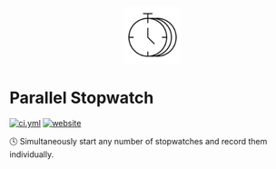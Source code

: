 <!----- BEGIN GHOST DOCS LOGO src="./static/favicon.png" ----->

<div align="center">
<img src="./static/favicon.png" width="100px" />
</div>

<!----- END GHOST DOCS LOGO ----->

<!----- BEGIN GHOST DOCS HEADER ----->

# Parallel Stopwatch

[![ci.yml](https://github.com/jill64/parallel-stopwatch/actions/workflows/ci.yml/badge.svg)](https://github.com/jill64/parallel-stopwatch/actions/workflows/ci.yml) [![website](https://img.shields.io/website?up_message=working&down_message=down&url=https%3A%2F%2Fparallel-stopwatch.com)](https://parallel-stopwatch.com)

🕓 Simultaneously start any number of stopwatches and record them individually.

<!----- END GHOST DOCS HEADER ----->
